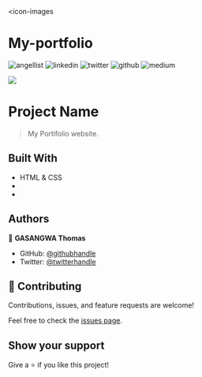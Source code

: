 <icon-images
# My-portfolio
![angellist](https://user-images.githubusercontent.com/99269832/164559658-917913f1-aaa9-46f3-8e98-d2dc027a58b4.png)
![linkedin](https://user-images.githubusercontent.com/99269832/164559704-6590636e-9468-4913-8965-f750b94633d0.png)
![twitter](https://user-images.githubusercontent.com/99269832/164559723-843893fc-0843-466c-9772-e93e2af423f2.png)
![github](https://user-images.githubusercontent.com/99269832/164559746-0855d718-9013-4bd6-8120-9a76e8614a78.png)
![medium](https://user-images.githubusercontent.com/99269832/164559772-3c3e5bf9-dec1-482e-bb7f-1ee6ce4175d8.png)

![](https://img.shields.io/badge/Microverse-blueviolet)

# Project Name

> My Portifolio website.


## Built With

- HTML & CSS
- 
- 


## Authors

👤 **GASANGWA Thomas**

- GitHub: [@githubhandle](https://github.com/gasangw)
- Twitter: [@twitterhandle](https://twitter.com/ThomasGasangwa)


## 🤝 Contributing

Contributions, issues, and feature requests are welcome!

Feel free to check the [issues page](https://github.com/issues).

## Show your support

Give a ⭐️ if you like this project!

